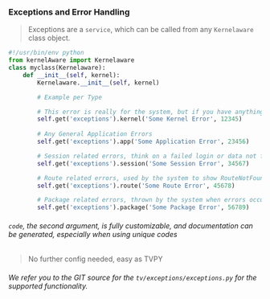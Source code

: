 ### Exceptions and Error Handling

> Exceptions are a `service`, which can be called from any `Kernelaware` class object.

```py
#!/usr/bin/env python
from kernelAware import Kernelaware
class myclass(Kernelaware):
	def __init__(self, kernel):
		Kernelaware.__init__(self, kernel)

		# Example per Type

		# This error is really for the system, but if you have anything you want to handle outside the basic application use this.
		self.get('exceptions').kernel('Some Kernel Error', 12345) 
	
		# Any General Application Errors
		self.get('exceptions').app('Some Application Error', 23456) 

 		# Session related errors, think on a failed login or data not found errors
		self.get('exceptions').session('Some Session Error', 34567)

		# Route related errors, used by the system to show RouteNotFound, but can be used to also handle bad arguments or parameters
		self.get('exceptions').route('Some Route Error', 45678) 

		# Package related errors, thrown by the system when errors occur initialzing packages
		self.get('exceptions').package('Some Package Error', 56789)
```

###### `code`, the second argument, is fully customizable, and documentation can be generated, especially when using unique codes

> No further config needed, easy as TVPY

###### We refer you to the GIT source for the `tv/exceptions/exceptions.py` for the supported functionality. 